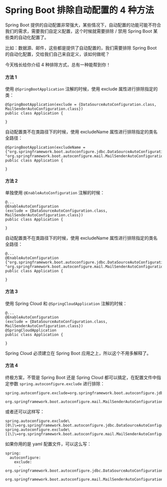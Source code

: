 # Spring Boot 排除自动配置的 4 种方法
Spring Boot 提供的自动配置非常强大，某些情况下，自动配置的功能可能不符合我们的需求，需要我们自定义配置，这个时候就需要排除 / 禁用 Spring Boot 某些类的自动化配置了。

比如：数据源、邮件，这些都是提供了自动配置的，我们需要排除 Spring Boot 的自动化配置，交给我们自己来自定义，该如何做呢？

今天栈长给你介绍 4 种排除方式，总有一种能帮到你！

#### 方法 1

使用 `@SpringBootApplication` 注解的时候，使用 exclude 属性进行排除指定的类：

    @SpringBootApplication(exclude = {DataSourceAutoConfiguration.class, MailSenderAutoConfiguration.class})
    public class Application {
        
    }

自动配置类不在类路径下的时候，使用 excludeName 属性进行排除指定的类名全路径：

    @SpringBootApplication(excludeName = {"org.springframework.boot.autoconfigure.jdbc.DataSourceAutoConfiguration", "org.springframework.boot.autoconfigure.mail.MailSenderAutoConfiguration"})
    public class Application {
        
    }

#### 方法 2

单独使用 `@EnableAutoConfiguration` 注解的时候：

    @...
    @EnableAutoConfiguration
    (exclude = {DataSourceAutoConfiguration.class, MailSenderAutoConfiguration.class})
    public class Application {
        
    }

自动配置类不在类路径下的时候，使用 excludeName 属性进行排除指定的类名全路径：

    @...
    @EnableAutoConfiguration {"org.springframework.boot.autoconfigure.jdbc.DataSourceAutoConfiguration", "org.springframework.boot.autoconfigure.mail.MailSenderAutoConfiguration"})
    public class Application {
        
    }

#### 方法 3

使用 Spring Cloud 和 `@SpringCloudApplication` 注解的时候：

    @...
    @EnableAutoConfiguration
    (exclude = {DataSourceAutoConfiguration.class, MailSenderAutoConfiguration.class})
    @SpringCloudApplication
    public class Application {
        
    }

Spring Cloud 必须建立在 Spring Boot 应用之上，所以这个不用多解释了。

#### 方法 4

终极方案，不管是 Spring Boot 还是 Spring Cloud 都可以搞定，在配置文件中指定参数 `spring.autoconfigure.exclude` 进行排除：

    spring.autoconfigure.exclude=org.springframework.boot.autoconfigure.jdbc.DataSourceAutoConfiguration,\\
        org.springframework.boot.autoconfigure.mail.MailSenderAutoConfiguration

或者还可以这样写：

    spring.autoconfigure.exclude\[0\]\=org.springframework.boot.autoconfigure.jdbc.DataSourceAutoConfiguration
    spring.autoconfigure.exclude\[1\]\=org.springframework.boot.autoconfigure.mail.MailSenderAutoConfiguration

如果你用的是 yaml 配置文件，可以这么写：

    spring:     
      autoconfigure:
        exclude:
          - org.springframework.boot.autoconfigure.jdbc.DataSourceAutoConfiguration
          - org.springframework.boot.autoconfigure.mail.MailSenderAutoConfiguration
